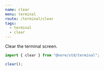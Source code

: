 ```yaml
---
name: clear
menu: terminal
route: /terminal/clear
tags:
  - terminal
  - clear
---
```


Clear the terminal screen.

```js
import { clear } from "@nore/std/terminal";

clear();
```
